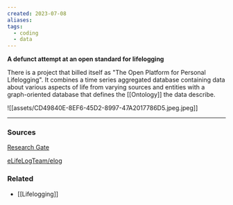```yaml
---
created: 2023-07-08
aliases: 
tags:
  - coding
  - data
---
```

**A defunct attempt at an open standard for lifelogging**

There is a project that billed itself as "The Open Platform for Personal Lifelogging". It combines a time series aggregated database containing data about various aspects of life from varying sources and entities with a graph-oriented database that defines the [[Ontology]] the data describe.

![[assets/CD49840E-8EF6-45D2-8997-47A2017786D5.jpeg.jpeg]]

****
### Sources

[Research Gate](https://www.researchgate.net/profile/Pil-Ho-Kim/publication/262296683_The_open_platform_for_personal_lifelogging_the_eLifeLog_architecture/links/5fcb271b299bf188d4f58a80/The-open-platform-for-personal-lifelogging-the-eLifeLog-architecture.pdf)

[eLifeLogTeam/elog](https://github.com/eLifeLogTeam/elog)

### Related
- [[Lifelogging]]